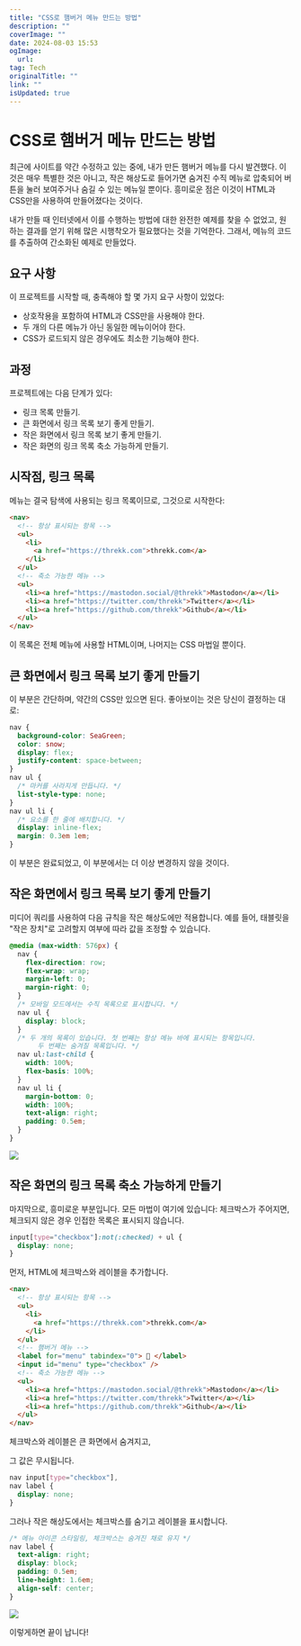 ```yaml
---
title: "CSS로 햄버거 메뉴 만드는 방법"
description: ""
coverImage: ""
date: 2024-08-03 15:53
ogImage: 
  url: 
tag: Tech
originalTitle: ""
link: ""
isUpdated: true
---
```






# CSS로 햄버거 메뉴 만드는 방법

최근에 사이트를 약간 수정하고 있는 중에, 내가 만든 햄버거 메뉴를 다시 발견했다. 이것은 매우 특별한 것은 아니고, 작은 해상도로 들어가면 숨겨진 수직 메뉴로 압축되어 버튼을 눌러 보여주거나 숨길 수 있는 메뉴일 뿐이다. 흥미로운 점은 이것이 HTML과 CSS만을 사용하여 만들어졌다는 것이다.

내가 만들 때 인터넷에서 이를 수행하는 방법에 대한 완전한 예제를 찾을 수 없었고, 원하는 결과를 얻기 위해 많은 시행착오가 필요했다는 것을 기억한다. 그래서, 메뉴의 코드를 추출하여 간소화된 예제로 만들었다.

<div class="content-ad"></div>

## 요구 사항

이 프로젝트를 시작할 때, 충족해야 할 몇 가지 요구 사항이 있었다:

- 상호작용을 포함하여 HTML과 CSS만을 사용해야 한다.
- 두 개의 다른 메뉴가 아닌 동일한 메뉴이어야 한다.
- CSS가 로드되지 않은 경우에도 최소한 기능해야 한다.

## 과정

프로젝트에는 다음 단계가 있다:

- 링크 목록 만들기.
- 큰 화면에서 링크 목록 보기 좋게 만들기.
- 작은 화면에서 링크 목록 보기 좋게 만들기.
- 작은 화면의 링크 목록 축소 가능하게 만들기.

<div class="content-ad"></div>

## 시작점, 링크 목록

메뉴는 결국 탐색에 사용되는 링크 목록이므로, 그것으로 시작한다:

```html
<nav>
  <!-- 항상 표시되는 항목 -->
  <ul>
    <li>
      <a href="https://threkk.com">threkk.com</a>
    </li>
  </ul>
  <!-- 축소 가능한 메뉴 -->
  <ul>
    <li><a href="https://mastodon.social/@threkk">Mastodon</a></li>
    <li><a href="https://twitter.com/threkk">Twitter</a></li>
    <li><a href="https://github.com/threkk">Github</a></li>
  </ul>
</nav>
```

이 목록은 전체 메뉴에 사용할 HTML이며, 나머지는 CSS 마법일 뿐이다.

<div class="content-ad"></div>

## 큰 화면에서 링크 목록 보기 좋게 만들기

이 부분은 간단하며, 약간의 CSS만 있으면 된다. 좋아보이는 것은 당신이 결정하는 대로:

```css
nav {
  background-color: SeaGreen;
  color: snow;
  display: flex;
  justify-content: space-between;
}
nav ul {
  /* 마커를 사라지게 만듭니다. */
  list-style-type: none;
}
nav ul li {
  /* 요소를 한 줄에 배치합니다. */
  display: inline-flex;
  margin: 0.3em 1em;
}
```

이 부분은 완료되었고, 이 부분에서는 더 이상 변경하지 않을 것이다.

## 작은 화면에서 링크 목록 보기 좋게 만들기

미디어 쿼리를 사용하여 다음 규칙을 작은 해상도에만 적용합니다. 예를 들어, 태블릿을 "작은 장치"로 고려할지 여부에 따라 값을 조정할 수 있습니다.

```css
@media (max-width: 576px) {
  nav {
    flex-direction: row;
    flex-wrap: wrap;
    margin-left: 0;
    margin-right: 0;
  }
  /* 모바일 모드에서는 수직 목록으로 표시합니다. */
  nav ul {
    display: block;
  }
  /* 두 개의 목록이 있습니다. 첫 번째는 항상 메뉴 바에 표시되는 항목입니다.
       두 번째는 숨겨질 목록입니다. */
  nav ul:last-child {
    width: 100%;
    flex-basis: 100%;
  }
  nav ul li {
    margin-bottom: 0;
    width: 100%;
    text-align: right;
    padding: 0.5em;
  }
}
```

<div class="content-ad"></div>

<img src="/assets/img/How-to-make-a-CSS-only-hamburger-menu_0.png" />

## 작은 화면의 링크 목록 축소 가능하게 만들기

마지막으로, 흥미로운 부분입니다. 모든 마법이 여기에 있습니다: 체크박스가 주어지면, 체크되지 않은 경우 인접한 목록은 표시되지 않습니다.

```css
input[type="checkbox"]:not(:checked) + ul {
  display: none;
}
```

먼저, HTML에 체크박스와 레이블을 추가합니다.

<div class="content-ad"></div>

```html
<nav>
  <!-- 항상 표시되는 항목 -->
  <ul>
    <li>
      <a href="https://threkk.com">threkk.com</a>
    </li>
  </ul>
  <!-- 햄버거 메뉴 -->
  <label for="menu" tabindex="0"> 🍔 </label>
  <input id="menu" type="checkbox" />
  <!-- 축소 가능한 메뉴 -->
  <ul>
    <li><a href="https://mastodon.social/@threkk">Mastodon</a></li>
    <li><a href="https://twitter.com/threkk">Twitter</a></li>
    <li><a href="https://github.com/threkk">Github</a></li>
  </ul>
</nav>
```

체크박스와 레이블은 큰 화면에서 숨겨지고,

그 값은 무시됩니다.

```css
nav input[type="checkbox"],
nav label {
  display: none;
}
```

<div class="content-ad"></div>

그러나 작은 해상도에서는 체크박스를 숨기고 레이블을 표시합니다.

```css
/* 메뉴 아이콘 스타일링, 체크박스는 숨겨진 채로 유지 */
nav label {
  text-align: right;
  display: block;
  padding: 0.5em;
  line-height: 1.6em;
  align-self: center;
}
```

<div class="content-ad"></div>

<img src="https://miro.medium.com/v2/resize:fit:640/1*yRRvaU-uG1aNW7M9OvzZdg.gif" />

이렇게하면 끝이 납니다!
